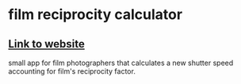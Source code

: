 # film reciprocity calculator

## <a href="reciprocity.netlify.app">Link to website</a>
small app for film photographers that calculates a new shutter speed accounting for film's reciprocity factor.
